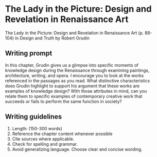 # The Lady in the Picture: Design and Revelation in Renaissance Art

The Lady in the Picture: Design and Revelation in Renaissance Art \(p. 88-104\) in Design and Truth by Robert Grudin

## Writing prompt

In this chapter, Grudin gives us a glimpse into specific moments of knowledge design during the Renaissance through examining  paintings, architecture, writing, and opera. I encourage you to look at the works referenced in the passages as you read. What distinctive characteristics does Grudin highlight to support his argument that these works are examples of knowledge design? With those attributes in mind, can you relate them to specific examples of contemporary creative work that succeeds or fails to perform the same function in society?

## Writing guidelines

1. Length: \(150-300 words\)
2. Reference the chapter content whenever possible
3. Cite sources where applicable.
4. Check for spelling and grammar.
5. Avoid generalizing language. Choose clear and concise wording.



